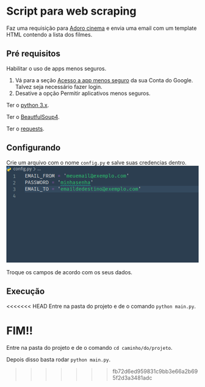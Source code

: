 # Script para web scraping

Faz uma requisição para [Adoro cinema](http://www.adorocinema.com/filmes/todos-filmes/notas-espectadores/)
e envia uma email com um template HTML contendo a lista dos filmes.

## Pré requisitos

Habilitar o uso de apps menos seguros.
1. Vá para a seção [Acesso a app menos seguro](https://myaccount.google.com/lesssecureapps) da sua Conta do Google. Talvez seja necessário fazer login.
2. Desative a opção Permitir aplicativos menos seguros.

Ter o [python 3.x](https://www.python.org/).

Ter o [BeautfulSoup4](https://pypi.org/project/beautifulsoup4/).

Ter o [requests](https://pypi.org/project/requests/).

## Configurando

Crie um arquivo com o nome `config.py` e salve suas credencias dentro.
![Exemplo do arquivo config.py](/img/exemplo-01.png)

Troque os campos de acordo com os seus dados.

## Execução

<<<<<<< HEAD
Entre na pasta do projeto e de o comando `python main.py`.

FIM!!
=======
Entre na pasta do projeto e de o comando `cd caminho/do/projeto`.

Depois disso basta rodar `python main.py`.
>>>>>>> fb72d6ed959831c9bb3e66a2b695f2d3a3481adc
